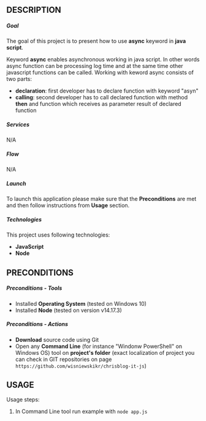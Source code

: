 DESCRIPTION
-----------

##### Goal
The goal of this project is to present how to use **async** keyword in **java script**.

Keyword **async** enables asynchronous working in java script. In other words async function can be processing log time and at the same time other javascript functions can be called. Working with keword async consists of two parts:
* **declaration**: first developer has to declare function with keyword "asyn"
* **calling**: second developer has to call declared function with method **then** and function which receives as parameter result of declared function

##### Services
N/A

##### Flow
N/A 

##### Launch
To launch this application please make sure that the **Preconditions** are met and then follow instructions from **Usage** section.

##### Technologies
This project uses following technologies:
* **JavaScript**
* **Node**


PRECONDITIONS
-------------

##### Preconditions - Tools
* Installed **Operating System** (tested on Windows 10)
* Installed **Node** (tested on version v14.17.3)

##### Preconditions - Actions
* **Download** source code using Git 
* Open any **Command Line** (for instance "Windonw PowerShell" on Windows OS) tool on **project's folder** (exact localization of project you can check in GIT repositories on page `https://github.com/wisniewskikr/chrisblog-it-js`)


USAGE
-----

Usage steps:
1. In Command Line tool run example with `node app.js`